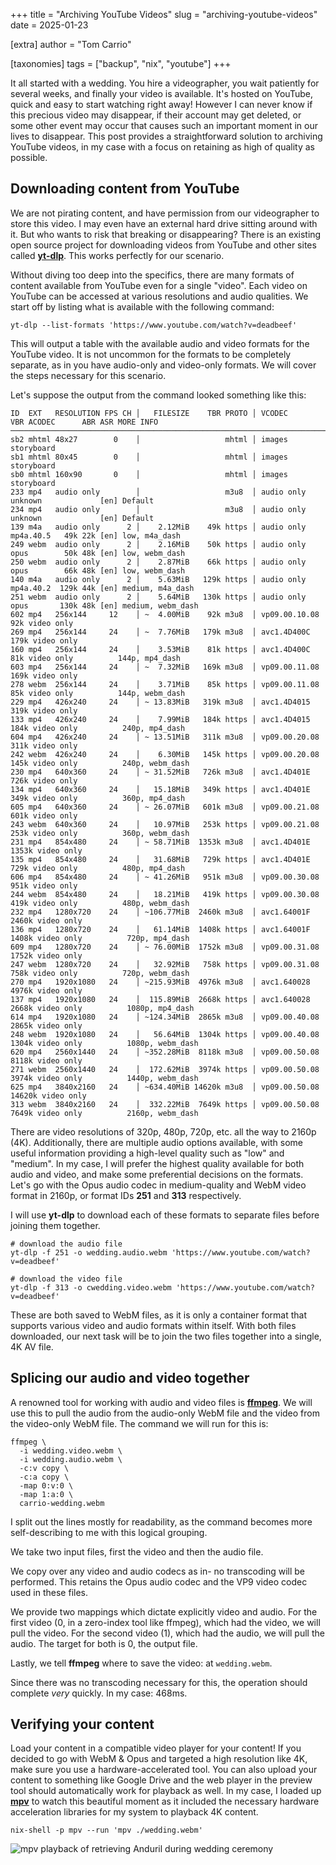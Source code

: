+++
title = "Archiving YouTube Videos"
slug = "archiving-youtube-videos"
date = 2025-01-23

[extra]
author = "Tom Carrio"

[taxonomies]
tags = ["backup", "nix", "youtube"]
+++

It all started with a wedding. You hire a videographer, you wait patiently for several weeks, and finally your video is available. It's hosted on YouTube, quick and easy to start watching right away! However I can never know if this precious video may disappear, if their account may get deleted, or some other event may occur that causes such an important moment in our lives to disappear. This post provides a straightforward solution to archiving YouTube videos, in my case with a focus on retaining as high of quality as possible.

## Downloading content from YouTube

We are not pirating content, and have permission from our videographer to store this video. I may even have an external hard drive sitting around with it. But who wants to risk that breaking or disappearing? There is an existing open source project for downloading videos from YouTube and other sites called [**yt-dlp**](https://github.com/yt-dlp/yt-dlp). This works perfectly for our scenario.

Without diving too deep into the specifics, there are many formats of content available from YouTube even for a single "video". Each video on YouTube can be accessed at various resolutions and audio qualities. We start off by listing what is available with the following command:

`yt-dlp --list-formats 'https://www.youtube.com/watch?v=deadbeef'`

This will output a table with the available audio and video formats for the YouTube video. It is not uncommon for the formats to be completely separate, as in you have audio-only and video-only formats. We will cover the steps necessary for this scenario.

Let's suppose the output from the command looked something like this:

```
ID  EXT   RESOLUTION FPS CH │   FILESIZE    TBR PROTO │ VCODEC           VBR ACODEC      ABR ASR MORE INFO
───────────────────────────────────────────────────────────────────────────────────────────────────────────────────────
sb2 mhtml 48x27        0    │                   mhtml │ images                                   storyboard
sb1 mhtml 80x45        0    │                   mhtml │ images                                   storyboard
sb0 mhtml 160x90       0    │                   mhtml │ images                                   storyboard
233 mp4   audio only        │                   m3u8  │ audio only           unknown             [en] Default
234 mp4   audio only        │                   m3u8  │ audio only           unknown             [en] Default
139 m4a   audio only      2 │    2.12MiB    49k https │ audio only           mp4a.40.5   49k 22k [en] low, m4a_dash
249 webm  audio only      2 │    2.16MiB    50k https │ audio only           opus        50k 48k [en] low, webm_dash
250 webm  audio only      2 │    2.87MiB    66k https │ audio only           opus        66k 48k [en] low, webm_dash
140 m4a   audio only      2 │    5.63MiB   129k https │ audio only           mp4a.40.2  129k 44k [en] medium, m4a_dash
251 webm  audio only      2 │    5.64MiB   130k https │ audio only           opus       130k 48k [en] medium, webm_dash
602 mp4   256x144     12    │ ~  4.00MiB    92k m3u8  │ vp09.00.10.08    92k video only
269 mp4   256x144     24    │ ~  7.76MiB   179k m3u8  │ avc1.4D400C     179k video only
160 mp4   256x144     24    │    3.53MiB    81k https │ avc1.4D400C      81k video only          144p, mp4_dash
603 mp4   256x144     24    │ ~  7.32MiB   169k m3u8  │ vp09.00.11.08   169k video only
278 webm  256x144     24    │    3.71MiB    85k https │ vp09.00.11.08    85k video only          144p, webm_dash
229 mp4   426x240     24    │ ~ 13.83MiB   319k m3u8  │ avc1.4D4015     319k video only
133 mp4   426x240     24    │    7.99MiB   184k https │ avc1.4D4015     184k video only          240p, mp4_dash
604 mp4   426x240     24    │ ~ 13.51MiB   311k m3u8  │ vp09.00.20.08   311k video only
242 webm  426x240     24    │    6.30MiB   145k https │ vp09.00.20.08   145k video only          240p, webm_dash
230 mp4   640x360     24    │ ~ 31.52MiB   726k m3u8  │ avc1.4D401E     726k video only
134 mp4   640x360     24    │   15.18MiB   349k https │ avc1.4D401E     349k video only          360p, mp4_dash
605 mp4   640x360     24    │ ~ 26.07MiB   601k m3u8  │ vp09.00.21.08   601k video only
243 webm  640x360     24    │   10.97MiB   253k https │ vp09.00.21.08   253k video only          360p, webm_dash
231 mp4   854x480     24    │ ~ 58.71MiB  1353k m3u8  │ avc1.4D401E    1353k video only
135 mp4   854x480     24    │   31.68MiB   729k https │ avc1.4D401E     729k video only          480p, mp4_dash
606 mp4   854x480     24    │ ~ 41.26MiB   951k m3u8  │ vp09.00.30.08   951k video only
244 webm  854x480     24    │   18.21MiB   419k https │ vp09.00.30.08   419k video only          480p, webm_dash
232 mp4   1280x720    24    │ ~106.77MiB  2460k m3u8  │ avc1.64001F    2460k video only
136 mp4   1280x720    24    │   61.14MiB  1408k https │ avc1.64001F    1408k video only          720p, mp4_dash
609 mp4   1280x720    24    │ ~ 76.00MiB  1752k m3u8  │ vp09.00.31.08  1752k video only
247 webm  1280x720    24    │   32.92MiB   758k https │ vp09.00.31.08   758k video only          720p, webm_dash
270 mp4   1920x1080   24    │ ~215.93MiB  4976k m3u8  │ avc1.640028    4976k video only
137 mp4   1920x1080   24    │  115.89MiB  2668k https │ avc1.640028    2668k video only          1080p, mp4_dash
614 mp4   1920x1080   24    │ ~124.34MiB  2865k m3u8  │ vp09.00.40.08  2865k video only
248 webm  1920x1080   24    │   56.64MiB  1304k https │ vp09.00.40.08  1304k video only          1080p, webm_dash
620 mp4   2560x1440   24    │ ~352.28MiB  8118k m3u8  │ vp09.00.50.08  8118k video only
271 webm  2560x1440   24    │  172.62MiB  3974k https │ vp09.00.50.08  3974k video only          1440p, webm_dash
625 mp4   3840x2160   24    │ ~634.40MiB 14620k m3u8  │ vp09.00.50.08 14620k video only
313 webm  3840x2160   24    │  332.22MiB  7649k https │ vp09.00.50.08  7649k video only          2160p, webm_dash
```

There are video resolutions of 320p, 480p, 720p, etc. all the way to 2160p (4K). Additionally, there are multiple audio options available, with some useful information providing a high-level quality such as "low" and "medium". In my case, I will prefer the highest quality available for both audio and video, and make some preferential decisions on the formats. Let's go with the Opus audio codec in medium-quality and WebM video format in 2160p, or format IDs **251** and **313** respectively.

I will use **yt-dlp** to download each of these formats to separate files before joining them together.

```
# download the audio file
yt-dlp -f 251 -o wedding.audio.webm 'https://www.youtube.com/watch?v=deadbeef'

# download the video file
yt-dlp -f 313 -o cwedding.video.webm 'https://www.youtube.com/watch?v=deadbeef'
```

These are both saved to WebM files, as it is only a container format that supports various video and audio formats within itself. With both files downloaded, our next task will be to join the two files together into a single, 4K AV file.

## Splicing our audio and video together

A renowned tool for working with audio and video files is [**ffmpeg**](https://ffmpeg.org/). We will use this to pull the audio from the audio-only WebM file and the video from the video-only WebM file. The command we will run for this is:

```
ffmpeg \
  -i wedding.video.webm \
  -i wedding.audio.webm \
  -c:v copy \
  -c:a copy \
  -map 0:v:0 \
  -map 1:a:0 \
  carrio-wedding.webm
```

I split out the lines mostly for readability, as the command becomes more self-describing to me with this logical grouping.

We take two input files, first the video and then the audio file.

We copy over any video and audio codecs as in- no transcoding will be performed. This retains the Opus audio codec and the VP9 video codec used in these files.

We provide two mappings which dictate explicitly video and audio. For the first video (0, in a zero-index tool like ffmpeg), which had the video, we will pull the video. For the second video (1), which had the audio, we will pull the audio. The target for both is 0, the output file.

Lastly, we tell **ffmpeg** where to save the video: at `wedding.webm`.

Since there was no transcoding necessary for this, the operation should complete _very_ quickly. In my case: 468ms.

## Verifying your content

Load your content in a compatible video player for your content! If you decided to go with WebM & Opus and targeted a high resolution like 4K, make sure you use a hardware-accelerated tool. You can also upload your content to something like Google Drive and the web player in the preview tool should automatically work for playback as well. In my case, I loaded up [**mpv**](https://mpv.io/) to watch this beautiful moment as it included the necessary hardware acceleration libraries for my system to playback 4K content.

```
nix-shell -p mpv --run 'mpv ./wedding.webm'
```

![mpv playback of retrieving Anduril during wedding ceremony ](https://0xc.carrio.dev/media/posts/21/wedding-screenshot-0.png)
